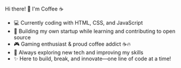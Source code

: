 Hi there! 👋 I'm Coffee ☕

- 💻 Currently coding with HTML, CSS, and JavaScript
- 🚀 Building my own startup while learning and contributing to open source
- 🎮 Gaming enthusiast & proud coffee addict ☕🔥
- 🌱 Always exploring new tech and improving my skills
- ✨ Here to build, break, and innovate—one line of code at a time!
